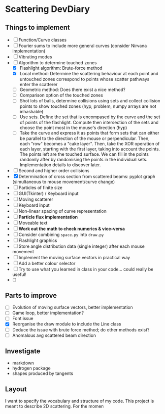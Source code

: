 
# Scattering DevDiary

## Things to implement
- [ ] Function/Curve classes
- [ ] Fourier sums to include more general curves (consider Nirvana implementation)
- [ ] Vibrating modes
- [ ] Algorithm to determine touched zones
  - [x] Flashlight algorithm: Brute-force method
  - [x] Local method: Determine the scattering behaviour at each point and untouched zones correspond to points whose scatter pathways enter the scatterer
  - [ ] Geometric method: Does there exist a nice method?
  - [ ] Comparison option of the touched zones
  - [ ] Shot lots of balls, determine collisions using sets and collect collision points to show touched zones (hyp; problem, numpy arrays are not inhashable)
  - [ ] Use sets. Define the set that is encompased by the curve and the set of points of the flashlight. Compute then intersection of the sets and choose the point most in the mouse's direction (hyp)
  - [ ] Take the curve and express it as points that form sets that can either be parallel to the direction of the mouse or perpendicular. Then, each "row" becomes a "cake layer". Then, take the XOR operation of each layer, starting with the first layer, taking into account the points. The points left are the touched surface. We can fill in the points randomly after by randomising the points in the individual sets. Implementation details to discover later.
- [ ] Second and higher order collisions
- [x] Determination of cross section from scattered beams: pyplot graph (simultaneous to mouse movement/curve change)
- [ ] Particles of finite size
- [ ] GUI(Tkinter) / Keyboard input
- [ ] Moving scatterer
- [ ] Keyboard input
- [ ] Non-linear spacing of curve representation
- [ ] **Particle flux implementation**
- [ ] Moveable text
- [ ] **Work out the math to check numerics & vice-versa**
- [ ] Consider combining `space.py` into `draw.py`
- [ ] Flashlight graphics
- [ ] Store angle distribution data (single integer) after each mouse movement
- [ ] Implement the moving surface vectors in practical way
- [ ] Add a better colour selector
- [ ] Try to use what you learned in class in your code... could really be useful!
- [ ]

## Parts to improve
- [ ] Evolution of moving surface vectors, better implementation
- [ ] Game loop, better implementation?
- [ ] Font issue
- [x] Reorganise the draw module to include the Line class
- [ ] Deduce the issue with brute force method; do other methods exist?
- [ ] Anomalous avg scattered beam direction

## Investigate
- markdown
- hydrogen package
- shapes produced by tangents

## Layout
I want to specify the vocabulary and structure of my code. This project is meant
to describe 2D scattering. For the momen

